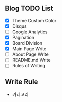 ## Blog TODO List

- [x] Theme Custom Color
- [x] Disqus
- [ ] Google Analytics
- [X] Pagination
- [X] Board Division
- [X] Main Page Write
- [ ] About Page Write
- [ ] README.md Write
- [ ] Rules of Writing

## Write Rule
- 카테고리